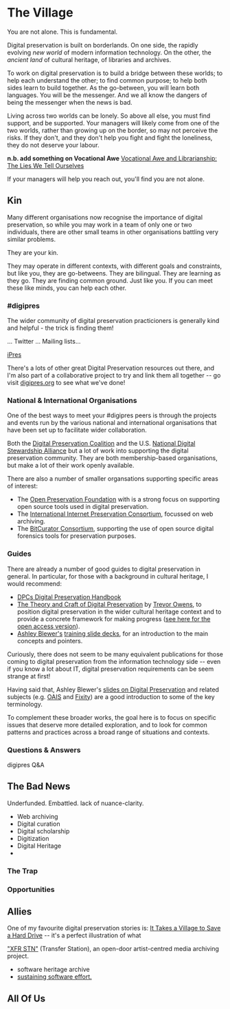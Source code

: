 # The Village

You are not alone. This is fundamental.

Digital preservation is built on borderlands. On one side, the rapidly evolving _new world_ of modern information technology. On the other, the _ancient land_ of cultural heritage, of libraries and archives.

To work on digital preservation is to build a bridge between these worlds; to help each understand the other; to find common purpose; to help both sides learn to build together. As the go-between, you will learn both languages. You will be the messenger. And we all know the dangers of being the messenger when the news is bad.

Living across two worlds can be lonely. So above all else, you must find support, and be supported. Your managers will likely come from one of the two worlds, rather than growing up on the border, so may not perceive the risks.  If they don't, and they don't help you fight and fight the loneliness, they do not deserve your labour. 

**n.b. add something on Vocational Awe** [Vocational Awe and Librarianship: The Lies We Tell Ourselves](http://www.inthelibrarywiththeleadpipe.org/2018/vocational-awe/)

If your managers will help you reach out, you'll find you are not alone.

## Kin

Many different organisations now recognise the importance of digital preservation, so while you may work in a team of only one or two individuals, there are other small teams in other organisations battling very similar problems.

They are your kin.

They may operate in different contexts, with different goals and constraints, but like you, they are go-betweens.  They are bilingual. They are learning as they go. They are finding common ground. Just like you.  If you can meet these like minds, you can help each other.

### #digipres

The wider community of digital preservation practicioners is generally kind and helpful - the trick is finding them!

... Twitter ... Mailing lists...

[iPres](https://ipres-conference.org/)

There's a lots of other great Digital Preservation resources out there, and I'm also part of a collaborative project to try and link them all together -- go visit [digipres.org](https://www.digipres.org/) to see what we've done!

### National & International Organisations

One of the best ways to meet your #digipres peers is through the projects and events run by the various national and international organisations that have been set up to facilitate wider collaboration.

Both the [Digital Preservation Coalition](https://www.dpconline.org/) and the U.S. [National Digital Stewardship Alliance](http://www.digitalpreservation.gov/ndsa/) but a lot of work into supporting the digital preservation community.  They are both membership-based organisations, but make a lot of their work openly available.

There are also a number of smaller organsations supporting specific areas of interest:

- The [Open Preservation Foundation](https://openpreservation.org/) with is a strong focus on supporting open source tools used in digital preservation.
- The [International Internet Preservation Consortium](https://netpreserve.org/), focussed on web archiving.
- The [BitCurator Consortium](https://bitcurator.net/bitcurator-consortium/), supporting the use of open source digital forensics tools for preservation purposes.

### Guides

There are already a number of good guides to digital preservation in general. In particular, for those with a background in cultural heritage, I would recommend:

- [DPCs Digital Preservation Handbook](https://www.dpconline.org/handbook)
- [The Theory and Craft of Digital Preservation](https://jhupbooks.press.jhu.edu/title/theory-and-craft-digital-preservation) by [Trevor Owens](http://www.trevorowens.org/), to position digital preservation in the wider cultural heritage context and to provide a concrete framework for making progress ([see here for the open access version](https://osf.io/preprints/lissa/5cpjt/)).
- [Ashley Blewer's](https://ashleyblewer.com/) [training slide decks](https://training.ashleyblewer.com/), for an introduction to the main concepts and pointers.

Curiously, there does not seem to be many equivalent publications for those coming to digital preservation from the information technology side -- even if you know a lot about IT, digital preservation requirements can be seem strange at first!

Having said that, Ashley Blewer's [slides on Digital Preservation](https://training.ashleyblewer.com/presentations/digital-preservation.html#2) and related subjects (e.g. [OAIS](https://training.ashleyblewer.com/presentations/oais.html#2) and [Fixity](https://training.ashleyblewer.com/presentations/fixity.html#2)) are a good introduction to some of the key terminology.

To complement these broader works, the goal here is to focus on specific issues that deserve more detailed exploration, and to look for common patterns and practices across a broad range of situations and contexts. 

### Questions & Answers

digipres Q&A

## The Bad News

Underfunded. Embattled. lack of nuance-clarity.

- Web archiving
- Digital curation
- Digital scholarship
- Digitization
- Digital Heritage
- 

### The Trap

### Opportunities

## Allies

One of my favourite digital preservation stories is: [It Takes a Village to Save a Hard Drive](https://web.archive.org/web/20130916000537/http://notepad.benfinoradin.info/2013/09/12/it-takes-a-village-to-save-a-hard-drive) -- it's a perfect illustration of what 

["XFR STN"](https://www.newmuseum.org/exhibitions/view/xfr-stn) (Transfer Station), an open-door artist-centred media archiving project.



- software heritage archive
- [sustaining software effort.](http://www.software.ac.uk/SustainingSoftware.html)  

## All Of Us




